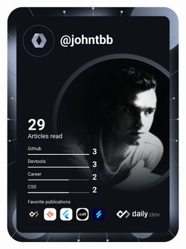 <a href="https://app.daily.dev/johntbb"><img src="https://github.com/johntbb/johntbb/blob/main/devcard.svg" width="400" alt="John Bell's Dev Card"/></a>

